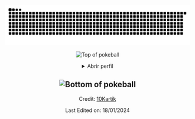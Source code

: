 <p align = "center">
	<img src = "https://github.com/7oSkaaa/7oSkaaa/blob/output/github-contribution-grid-snake.svg?" alt = "Snake Game"/>
</p>

<div align="center">


![Top of pokeball](https://user-images.githubusercontent.com/44261381/209363264-ac854d3c-2cc2-44c4-928e-8a08d1013f46.png)

<details>
<summary>Abrir perfil</summary>

<br>
<div>
  <div align=center>
      <h1>Buenas a todos soy Gabriel<h1>
  </div>
</div>

<details>
<summary>Sobre mí</summary>

[//]: # (You must have a lf before the markdown element when inside a block for it to work: https://stackoverflow.com/questions/29368902/how-can-i-wrap-my-markdown-in-an-html-div)

<div align="left">

```js
/**
 * Represents me.
 *
 * @constructor
 * @param {string} Localización - Las Palmas, Islas Canarias, España.
 * @param {string} Idiomas - Ingles, Spanish.
 * @param {string} Intereses - Desarrollo de aplicaciones.
 * @param {string} hobbies - Lectura, videojuegos y escuchar música.
 * @param {string} Educación - Ciclo superior de desarrollo de aplicaciones multiplataforma.
 * @param {string} Aspectos positivos - Creatividad.
 * @param {string} Debilidades - Timidez.
 *
 * @throws {Punch} To any and all bugs.
 *
 * @returns {Object} Gabriel.
 */
```

</div>

</details>

<details>
<summary>Herramientas</summary>
<div>
  <p style="display: inline-block;" align="center">
    <kbd>
      <kbd>Lenguajes de programación</kbd>
      <br>
      <br>
      <img width="30px" src="https://cdn.jsdelivr.net/gh/devicons/devicon/icons/javascript/javascript-original.svg" alt="js" title="Javascript"/> 
      <img width="30px" src="https://cdn.jsdelivr.net/gh/devicons/devicon/icons/python/python-original.svg" alt="py" title="Python"/> 
    </kbd>
    <kbd>
      <kbd>Front-end</kbd>
      <br>
      <br>
      <img width="30px" src="https://cdn.jsdelivr.net/gh/devicons/devicon/icons/html5/html5-original.svg" alt="html" title="HTML"/> 
    </kbd>
    <kbd>
      <kbd>Bases de datos</kbd>
      <br>
      <br>
      <img width="30px" src="https://cdn.jsdelivr.net/gh/devicons/devicon/icons/mysql/mysql-plain.svg" alt="mysql" title="MySQL"/>
    </kbd>
    <br>
    <br>
    <kbd>
      <kbd>Redes e implementación de sistemas operativos</kbd>
      <br>
      <br>
	    <img width="30" src="https://user-images.githubusercontent.com/25181517/186884150-05e9ff6d-340e-4802-9533-2c3f02363ee3.png" alt="Windows" title="Windows"/>
	    <img width="30" src="https://github.com/marwin1991/profile-technology-icons/assets/76662862/2481dc48-be6b-4ebb-9e8c-3b957efe69fa" alt="Linux" title="Linux"/>
      <img width="30px" src="https://cdn.jsdelivr.net/gh/devicons/devicon/icons/git/git-plain.svg" alt="git" title="git" />
      <img width="30px" src="https://icon.icepanel.io/Technology/svg/GitHub-Actions.svg" alt="githubactions" title="Github Actions"/>
    </kbd>
    <kbd>
      <kbd>Herraientas</kbd>
      <br>
      <br>
      <img width="30px" src="https://cdn.jsdelivr.net/gh/devicons/devicon/icons/vscode/vscode-original.svg"  alt="VSCode" title="VS Code"/>
      <img width="30px" src="https://upload.wikimedia.org/wikipedia/en/d/d2/Sublime_Text_3_logo.png"  alt="sublime" title="Sublime"/>
  </p>
</div>
</details>

<details>
  <summary>Cuota</summary>
  <br>
  <blockquote>
    “Un ordenador puede ser llamada inteligente si logra engañar a una persona haciéndole creer que es un humano..”
    <br><strong>- Alan Turing</strong>
  </blockquote>
</details>

<details>
  <summary>Free DOSE hit</summary>
  <br>
  <small><i>DOSE (dopamina, oxitocina, serotonina & endorfina), refresca la páigna si la DOSE fue inefectiva.</i></small>
  <br>
  <div align="center"><img src="https://readme-jokes.vercel.app/api?theme=monokai" alt="Jokes Card" /></div>
</details>

<details>
<summary>¿Qué puedo hacer por tí?</summary>
<table style="border: none">
  <tr>
  <td width="50%" valign="top">

[//]: # (Fighting against markdown and blocks isn't easy, indentation is catastrophic)

  </td>
  <td width="50%" valign="top">

## It's not perfect, isn't it?

**<img alt="Feedback" src="https://img.shields.io/badge/Ask%20me-anything-1abc9c.svg">**

<blockquote>“Una vez un ordernador me venció jugando al ajedrez, pero no me opuso resistencia cuando pasamos al kick boxing.”
<br><strong>– Emo Philips</strong></blockquote>

  </td>
  </tr>
</table>
</details>

</details>

![Bottom of pokeball](https://user-images.githubusercontent.com/44261381/209363271-905d2a5e-8a18-44c0-a450-45dddd4d5036.png)
------
Credit: [10Kartik](https://github.com/10Kartik)

Last Edited on: 18/01/2024
